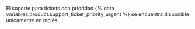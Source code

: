 El soporte para tickets con prioridad {% data variables.product.support_ticket_priority_urgent %} se encuentra disponible únicamente en inglés.